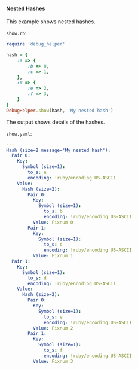 #### Nested Hashes

This example shows nested hashes.

```show.rb```:
```ruby
require 'debug_helper'

hash = {
    :a => {
        :b => 0,
        :c => 1,
    },
    :d => {
        :e => 2,
        :f => 3,
    }
}
DebugHelper.show(hash, 'My nested hash')
```

The output shows details of the hashes.

```show.yaml```:
```yaml
---
Hash (size=2 message='My nested hash'):
  Pair 0:
    Key:
      Symbol (size=1):
        to_s: a
        encoding: !ruby/encoding US-ASCII
    Value:
      Hash (size=2):
        Pair 0:
          Key:
            Symbol (size=1):
              to_s: b
              encoding: !ruby/encoding US-ASCII
          Value: Fixnum 0
        Pair 1:
          Key:
            Symbol (size=1):
              to_s: c
              encoding: !ruby/encoding US-ASCII
          Value: Fixnum 1
  Pair 1:
    Key:
      Symbol (size=1):
        to_s: d
        encoding: !ruby/encoding US-ASCII
    Value:
      Hash (size=2):
        Pair 0:
          Key:
            Symbol (size=1):
              to_s: e
              encoding: !ruby/encoding US-ASCII
          Value: Fixnum 2
        Pair 1:
          Key:
            Symbol (size=1):
              to_s: f
              encoding: !ruby/encoding US-ASCII
          Value: Fixnum 3
```
